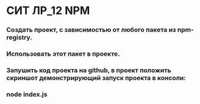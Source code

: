 # СИТ ЛР_12 NPM
### Создать проект, с зависимостью от любого пакета из npm-registry. 
### Использовать этот пакет в проекте.
### Запушить код проекта на github, в проект положить скриншот демонстрирующий запуск проекта в консоли:
### node index.js
